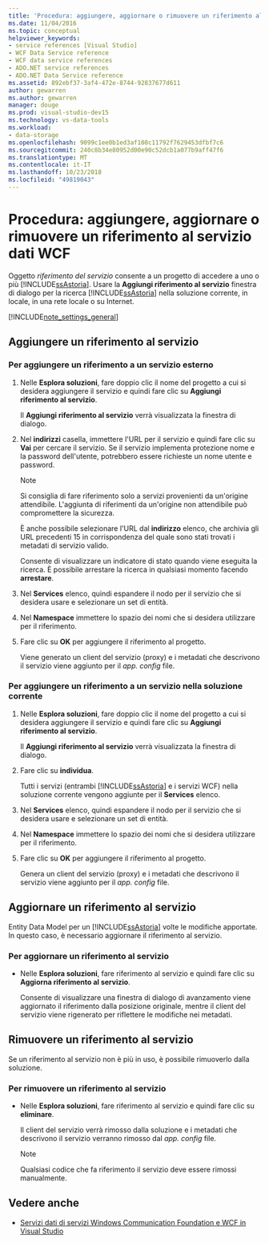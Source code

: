 ```yaml
---
title: 'Procedura: aggiungere, aggiornare o rimuovere un riferimento al servizio dati WCF'
ms.date: 11/04/2016
ms.topic: conceptual
helpviewer_keywords:
- service references [Visual Studio]
- WCF Data Service reference
- WCF data service references
- ADO.NET service references
- ADO.NET Data Service reference
ms.assetid: 892ebf37-3af4-472e-8744-92837677d611
author: gewarren
ms.author: gewarren
manager: douge
ms.prod: visual-studio-dev15
ms.technology: vs-data-tools
ms.workload:
- data-storage
ms.openlocfilehash: 9099c1ee0b1ed3af108c11792f7629453dfbf7c6
ms.sourcegitcommit: 240c8b34e80952d00e90c52dcb1a077b9aff47f6
ms.translationtype: MT
ms.contentlocale: it-IT
ms.lasthandoff: 10/23/2018
ms.locfileid: "49819043"
---
```

# <a name="how-to-add-update-or-remove-a-wcf-data-service-reference"></a>Procedura: aggiungere, aggiornare o rimuovere un riferimento al servizio dati WCF
Oggetto *riferimento del servizio* consente a un progetto di accedere a uno o più [!INCLUDE[ssAstoria](../data-tools/includes/ssastoria_md.md)]. Usare la **Aggiungi riferimento al servizio** finestra di dialogo per la ricerca [!INCLUDE[ssAstoria](../data-tools/includes/ssastoria_md.md)] nella soluzione corrente, in locale, in una rete locale o su Internet.

[!INCLUDE[note_settings_general](../data-tools/includes/note_settings_general_md.md)]

## <a name="add-a-service-reference"></a>Aggiungere un riferimento al servizio

### <a name="to-add-a-reference-to-an-external-service"></a>Per aggiungere un riferimento a un servizio esterno

1.  Nelle **Esplora soluzioni**, fare doppio clic il nome del progetto a cui si desidera aggiungere il servizio e quindi fare clic su **Aggiungi riferimento al servizio**.

     Il **Aggiungi riferimento al servizio** verrà visualizzata la finestra di dialogo.

2.  Nel **indirizzi** casella, immettere l'URL per il servizio e quindi fare clic su **Vai** per cercare il servizio. Se il servizio implementa protezione nome e la password dell'utente, potrebbero essere richieste un nome utente e password.

    > [!NOTE]
    >  Si consiglia di fare riferimento solo a servizi provenienti da un'origine attendibile. L'aggiunta di riferimenti da un'origine non attendibile può compromettere la sicurezza.

     È anche possibile selezionare l'URL dal **indirizzo** elenco, che archivia gli URL precedenti 15 in corrispondenza del quale sono stati trovati i metadati di servizio valido.

     Consente di visualizzare un indicatore di stato quando viene eseguita la ricerca. È possibile arrestare la ricerca in qualsiasi momento facendo **arrestare**.

3.  Nel **Services** elenco, quindi espandere il nodo per il servizio che si desidera usare e selezionare un set di entità.

4.  Nel **Namespace** immettere lo spazio dei nomi che si desidera utilizzare per il riferimento.

5.  Fare clic su **OK** per aggiungere il riferimento al progetto.

     Viene generato un client del servizio (proxy) e i metadati che descrivono il servizio viene aggiunto per il *app. config* file.

### <a name="to-add-a-reference-to-a-service-in-the-current-solution"></a>Per aggiungere un riferimento a un servizio nella soluzione corrente

1. Nelle **Esplora soluzioni**, fare doppio clic il nome del progetto a cui si desidera aggiungere il servizio e quindi fare clic su **Aggiungi riferimento al servizio**.

    Il **Aggiungi riferimento al servizio** verrà visualizzata la finestra di dialogo.

2. Fare clic su **individua**.

    Tutti i servizi (entrambi [!INCLUDE[ssAstoria](../data-tools/includes/ssastoria_md.md)] e i servizi WCF) nella soluzione corrente vengono aggiunte per il **Services** elenco.

3. Nel **Services** elenco, quindi espandere il nodo per il servizio che si desidera usare e selezionare un set di entità.

4. Nel **Namespace** immettere lo spazio dei nomi che si desidera utilizzare per il riferimento.

5. Fare clic su **OK** per aggiungere il riferimento al progetto.

    Genera un client del servizio (proxy) e i metadati che descrivono il servizio viene aggiunto per il *app. config* file.

## <a name="update-a-service-reference"></a>Aggiornare un riferimento al servizio
 Entity Data Model per un [!INCLUDE[ssAstoria](../data-tools/includes/ssastoria_md.md)] volte le modifiche apportate. In questo caso, è necessario aggiornare il riferimento al servizio.

### <a name="to-update-a-service-reference"></a>Per aggiornare un riferimento al servizio

-   Nelle **Esplora soluzioni**, fare riferimento al servizio e quindi fare clic su **Aggiorna riferimento al servizio**.

     Consente di visualizzare una finestra di dialogo di avanzamento viene aggiornato il riferimento dalla posizione originale, mentre il client del servizio viene rigenerato per riflettere le modifiche nei metadati.

## <a name="remove-a-service-reference"></a>Rimuovere un riferimento al servizio
 Se un riferimento al servizio non è più in uso, è possibile rimuoverlo dalla soluzione.

### <a name="to-remove-a-service-reference"></a>Per rimuovere un riferimento al servizio

-   Nelle **Esplora soluzioni**, fare riferimento al servizio e quindi fare clic su **eliminare**.

     Il client del servizio verrà rimosso dalla soluzione e i metadati che descrivono il servizio verranno rimosso dal *app. config* file.

    > [!NOTE]
    >  Qualsiasi codice che fa riferimento il servizio deve essere rimossi manualmente.

## <a name="see-also"></a>Vedere anche

- [Servizi dati di servizi Windows Communication Foundation e WCF in Visual Studio](../data-tools/windows-communication-foundation-services-and-wcf-data-services-in-visual-studio.md)